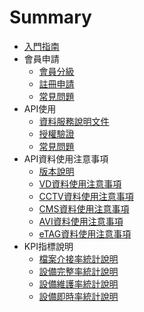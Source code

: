 # Summary

* [入門指南](README.md)
* 會員申請
  * [會員分級](member/MemberType.md)
  * [註冊申請](member/GoRegister.md)
  * [常見問題](member/MemberFAQ.md)
* API使用 
  * [資料服務說明文件](https://ptx.transportdata.tw/MOTC/Swagger/)
  * [授權驗證](api/HMac.md)
  * [常見問題](api/FAQ.md)
* API資料使用注意事項
  * [版本說明](FAQ/Version.md)
  * [VD資料使用注意事項](FAQ/VD.md)
  * [CCTV資料使用注意事項](FAQ/CCTV.md)
  * [CMS資料使用注意事項](FAQ/CMS.md)
  * [AVI資料使用注意事項](FAQ/AVI.md)
  * [eTAG資料使用注意事項](FAQ/ETAG.md)
* KPI指標說明
  * [檔案介接率統計說明](KPI/FILE.md)
  * [設備完整率統計說明](KPI/COMPLETE.md)
  * [設備維護率統計說明](KPI/MAINTAIN.md)
  * [設備即時率統計說明](KPI/LATENCY.md)

